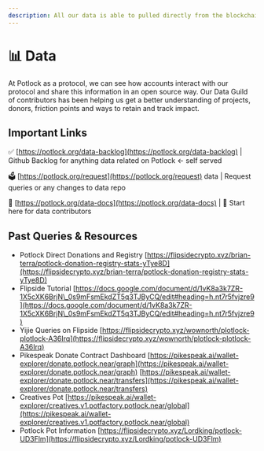 ```yaml
---
description: All our data is able to pulled directly from the blockchain
---
```


# 📊 Data

At Potlock as a protocol, we can see how accounts interact with our protocol and share this information in an open source way. Our Data Guild of contributors has been helping us get a better understanding of projects, donors, friction points and ways to retain and track impact.

## Important Links

✅ [https://potlock.org/data-backlog](https://potlock.org/data-backlog) | Github Backlog for anything data related on Potlock <- self served

🗳️ [https://potlock.org/request](https://potlock.org/request) data | Request queries or any changes to data repo

📄 [https://potlock.org/data-docs](https://potlock.org/data-docs) | 📍 Start here for data contributors



## Past Queries & Resources

* Potlock Direct Donations and Registry [https://flipsidecrypto.xyz/brian-terra/potlock-donation-registry-stats-yTye8D](https://flipsidecrypto.xyz/brian-terra/potlock-donation-registry-stats-yTye8D)
* Flipside Tutorial [https://docs.google.com/document/d/1vK8a3k7ZR-1X5cXK6BrjN\_0s9mFsmEkdZT5q3TJByCQ/edit#heading=h.nt7r5fvjzre9](https://docs.google.com/document/d/1vK8a3k7ZR-1X5cXK6BrjN\_0s9mFsmEkdZT5q3TJByCQ/edit#heading=h.nt7r5fvjzre9)
* Yijie Queries on Flipside [https://flipsidecrypto.xyz/wownorth/plotlock-plotlock-A36Irq](https://flipsidecrypto.xyz/wownorth/plotlock-plotlock-A36Irq)
* Pikespeak Donate Contract Dashboard [https://pikespeak.ai/wallet-explorer/donate.potlock.near/graph](https://pikespeak.ai/wallet-explorer/donate.potlock.near/graph) [https://pikespeak.ai/wallet-explorer/donate.potlock.near/transfers](https://pikespeak.ai/wallet-explorer/donate.potlock.near/transfers)
* Creatives Pot [https://pikespeak.ai/wallet-explorer/creatives.v1.potfactory.potlock.near/global](https://pikespeak.ai/wallet-explorer/creatives.v1.potfactory.potlock.near/global)
* Potlock Pot Information [https://flipsidecrypto.xyz/Lordking/potlock-UD3Flm](https://flipsidecrypto.xyz/Lordking/potlock-UD3Flm)
